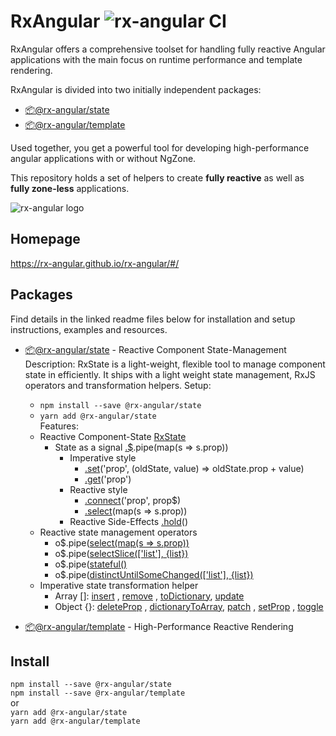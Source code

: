 # RxAngular ![rx-angular CI](https://github.com/rx-angular/rx-angular/workflows/rx-angular%20CI/badge.svg?branch=master)

RxAngular offers a comprehensive toolset for handling fully reactive Angular applications with the main focus on runtime
performance and template rendering.

RxAngular is divided into two initially independent packages:

- [📦@rx-angular/state](https://github.com/rx-angular/rx-angular/tree/master/libs/state/README.md)
- [📦@rx-angular/template](https://github.com/rx-angular/rx-angular/tree/master/libs/template/README.md)

Used together, you get a powerful tool for developing high-performance angular applications with or without NgZone.

This repository holds a set of helpers to create **fully reactive** as well as **fully zone-less** applications.

![rx-angular logo](https://raw.githubusercontent.com/rx-angular/rx-angular/master/apps/template-demo/src/assets/images/rx-angular_logo.png)

## Homepage

https://rx-angular.github.io/rx-angular/#/

## Packages

Find details in the linked readme files below for installation and setup instructions, examples and resources.

- [📦@rx-angular/state](https://github.com/rx-angular/rx-angular/tree/master/libs/state/README.md) - Reactive Component State-Management
  Description:
  RxState is a light-weight, flexible tool to manage component state in efficiently. 
  It ships with a light weight state management, RxJS operators and transformation helpers.
  Setup:
  - `npm install --save @rx-angular/state`  
  - `yarn add @rx-angular/state`  
  Features:
  - Reactive Component-State [RxState<T>]()
    - State as a signal [.$]().pipe(map(s => s.prop))
      - Imperative style 
        - [.set]()('prop', (oldState, value) => oldState.prop + value) 
        - [.get]()('prop') 
      - Reactive style  
        - [.connect]()('prop', prop$) 
        - [.select]()(map(s => s.prop))
      - Reactive Side-Effects [.hold]()()
  - Reactive state management operators
    - o$.pipe([select(map(s => s.prop))]() 
    - o$.pipe([selectSlice(['list'], {list})]() 
    - o$.pipe([stateful()]() 
    - o$.pipe([distinctUntilSomeChanged(['list'], {list})]() 
  - Imperative state transformation helper
    - Array []: [insert]() , [remove]() , [toDictionary](), [update]() 
    - Object {}: [deleteProp]() , [dictionaryToArray](), [patch]() , [setProp]() , [toggle]() 
   
- [📦@rx-angular/template](https://github.com/rx-angular/rx-angular/tree/master/libs/template/README.md) - High-Performance Reactive Rendering

## Install

`npm install --save @rx-angular/state`  
`npm install --save @rx-angular/template`  
or  
`yarn add @rx-angular/state`  
`yarn add @rx-angular/template`
